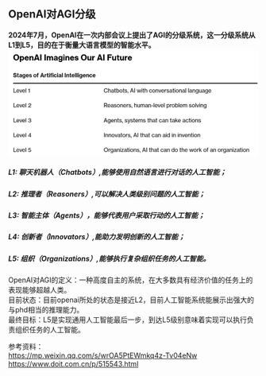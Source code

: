 OpenAI对AGI分级    
---
**2024年7月，OpenAI在一次内部会议上提出了AGI的分级系统，这一分级系统从L1到L5，目的在于衡量大语言模型的智能水平。**
![img_3.png](img_3.png)
##### L1: 聊天机器人（Chatbots）,能够使用自然语言进行对话的人工智能；
##### L2: 推理者（Reasoners）,可以解决人类级别问题的人工智能；
##### L3: 智能主体（Agents），能够代表用户采取行动的人工智能；
##### L4: 创新者（Innovators）,能助力发明创新的人工智能；
##### L5: 组织（Organizations）,能够执行复杂组织任务的人工智能。

OpenAI对AGI的定义：一种高度自主的系统，在大多数具有经济价值的任务上的表现能够超越人类。  
目前状态：目前openai所处的状态是接近L2，目前人工智能系统能展示出强大的与phd相当的推理能力。    
最终目标：L5是实现通用人工智能最后一步，到达L5级别意味着实现可以执行负责组织任务的人工智能。 

参考资料：  
https://mp.weixin.qq.com/s/wrOA5PtEWmkq4z-Tv04eNw  
https://www.doit.com.cn/p/515543.html  
